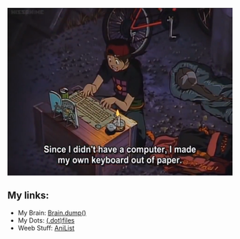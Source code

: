 
<p align="center">
    <img src="2020-10-18_17-38.png" alt="Lit me" width="700">
</p>

## My links:

* My Brain: [Brain.dump()](https://wiki.fwxzxh.dev/)
* My Dots: [(.dot)files](https://github.com/Fwxzxh/dotfiles)
* Weeb Stuff: [AniList](https://anilist.co/user/Fwxzxh/)


<!--
**Fwxzxh/Fwxzxh** is a ✨ _special_ ✨ repository because its `README.md` (this file) appears on your GitHub profile.

Here are some ideas to get you started:

- 🔭 I’m currently working on ...
- 🌱 I’m currently learning ...
- 👯 I’m looking to collaborate on ...
- 🤔 I’m looking for help with ...
- 💬 Ask me about ...
- 📫 How to reach me: ...
- 😄 Pronouns: ...
- ⚡ Fun fact: ...
-->
